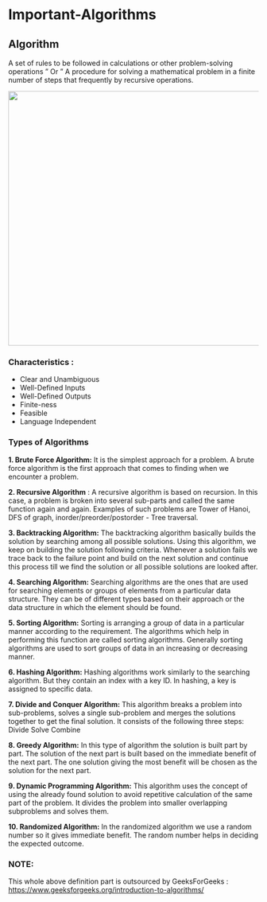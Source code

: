 # Important-Algorithms




## Algorithm
A  set of rules to be followed in calculations or other problem-solving operations ” Or ” A procedure for solving a mathematical problem in a finite number of steps that frequently by recursive operations.

<p align="center">
<img src="https://user-images.githubusercontent.com/103670706/196697945-4b5bc588-4cdb-4c6d-9640-926908845a70.jpg" width="512">
</p>

### Characteristics :

- Clear and Unambiguous
- Well-Defined Inputs
- Well-Defined Outputs
- Finite-ness
- Feasible
- Language Independent

### Types of Algorithms
**1. Brute Force Algorithm:** It is the simplest approach for a problem. A brute force algorithm is the first approach that comes to finding when we encounter a problem.

**2. Recursive Algorithm** : A recursive algorithm is based on recursion. In this case, a problem is broken into several sub-parts and called the same function again and again. Examples of such problems are Tower of Hanoi, DFS of graph, inorder/preorder/postorder - Tree traversal.

**3. Backtracking Algorithm:** The backtracking algorithm basically builds the solution by searching among all possible solutions. Using this algorithm, we keep on building the solution following criteria. Whenever a solution fails we trace back to the failure point and build on the next solution and continue this process till we find the solution or all possible solutions are looked after.

**4. Searching Algorithm:** Searching algorithms are the ones that are used for searching elements or groups of elements from a particular data structure. They can be of different types based on their approach or the data structure in which the element should be found.

**5. Sorting Algorithm:** Sorting is arranging a group of data in a particular manner according to the requirement. The algorithms which help in performing this function are called sorting algorithms. Generally sorting algorithms are used to sort groups of data in an increasing or decreasing manner.

**6. Hashing Algorithm:** Hashing algorithms work similarly to the searching algorithm. But they contain an index with a key ID. In hashing, a key is assigned to specific data.

**7. Divide and Conquer Algorithm:** This algorithm breaks a problem into sub-problems, solves a single sub-problem and merges the solutions together to get the final solution. It consists of the following three steps:
Divide
Solve
Combine

**8. Greedy Algorithm:** In this type of algorithm the solution is built part by part. The solution of the next part is built based on the immediate benefit of the next part. The one solution giving the most benefit will be chosen as the solution for the next part.

**9. Dynamic Programming Algorithm:** This algorithm uses the concept of using the already found solution to avoid repetitive calculation of the same part of the problem. It divides the problem into smaller overlapping subproblems and solves them.

**10. Randomized Algorithm:** In the randomized algorithm we use a random number so it gives immediate benefit. The random number helps in deciding the expected outcome.










### NOTE:
This whole above definition part is outsourced by GeeksForGeeks : https://www.geeksforgeeks.org/introduction-to-algorithms/
